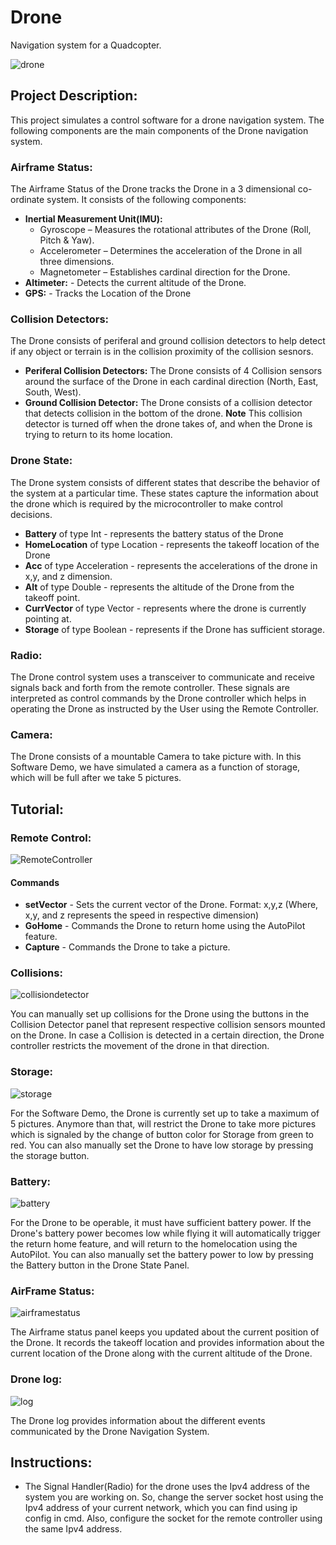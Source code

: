 # Drone
Navigation system for a Quadcopter.

![drone](https://user-images.githubusercontent.com/55064602/147283396-807aca62-a7a8-4963-b87f-1ae133738b42.png)

## Project Description:
This project simulates a control software for a drone navigation system. The following components are the main components of the Drone navigation system.

### Airframe Status:
The Airframe Status of the Drone tracks the Drone in a 3 dimensional co-ordinate system. It consists of the following components:
* **Inertial Measurement Unit(IMU):**
    - Gyroscope – Measures the rotational attributes of the Drone (Roll, Pitch & Yaw).
    - Accelerometer – Determines the acceleration of the Drone in all three dimensions.
    - Magnetometer – Establishes cardinal direction for the Drone.
* **Altimeter:** - Detects the current altitude of the Drone.
* **GPS:** - Tracks the Location of the Drone

### Collision Detectors:
The Drone consists of periferal and ground collision detectors to help detect if any object or terrain is in the collision proximity of the collision sesnors.
* **Periferal Collision Detectors:** The Drone consists of 4 Collision sensors around the surface of the Drone in each cardinal direction (North, East, South, West).
* **Ground Collision Detector:** The Drone consists of a collision detector that detects collision in the bottom of the drone. **Note** This collision detector is turned off when the drone takes of, and when the Drone is trying to return to its home location.

### Drone State:
The Drone system consists of different states that describe the behavior of the system at a particular time. These states capture the information about the drone which is required by the microcontroller to make control decisions.
* **Battery** of type Int - represents the battery status of the Drone
* **HomeLocation** of type Location - represents the takeoff location of the Drone
* **Acc** of type Acceleration - represents the accelerations of the drone in x,y, and z dimension.
* **Alt** of type Double - represents the altitude of the Drone from the takeoff point.
* **CurrVector** of type Vector - represents where the drone is currently pointing at.
* **Storage** of type Boolean - represents if the Drone has sufficient storage.

### Radio:
The Drone control system uses a transceiver to communicate and receive signals back and forth from the remote controller. These signals are interpreted as control commands by the Drone controller which helps in operating the Drone as instructed by the User using the Remote Controller.

### Camera:
The Drone consists of a mountable Camera to take picture with. In this Software Demo, we have simulated a camera as a function of storage, which will be full after we take 5 pictures.

## Tutorial:
### Remote Control: 

![RemoteController](https://user-images.githubusercontent.com/55064602/147294424-703e99b2-54bb-4d5b-8b69-2c5e87f5e785.png)

#### Commands
* **setVector** - Sets the current vector of the Drone. Format: x,y,z (Where, x,y, and z represents the speed in respective dimension)   
* **GoHome** - Commands the Drone to return home using the AutoPilot feature.
* **Capture** - Commands the Drone to take a picture.

### Collisions:

![collisiondetector](https://user-images.githubusercontent.com/55064602/147294825-43b68970-1e0e-45fd-8259-10f948bfd029.png)

You can manually set up collisions for the Drone using the buttons in the Collision Detector panel that represent respective collision sensors mounted on the Drone. In case a Collision is detected in a certain direction, the Drone controller restricts the movement of the drone in that direction.

### Storage:

![storage](https://user-images.githubusercontent.com/55064602/147295342-ce3a693a-36d9-45d5-a7dd-6bfae071e495.png)

For the Software Demo, the Drone is currently set up to take a maximum of 5 pictures. Anymore than that, will restrict the Drone to take more pictures which is signaled by the change of button color for Storage from green to red. You can also manually set the Drone to have low storage by pressing the storage button.

### Battery:

![battery](https://user-images.githubusercontent.com/55064602/147295021-a028a284-ac08-4ab2-be39-de206e22fae8.png)

For the Drone to be operable, it must have sufficient battery power. If the Drone's battery power becomes low while flying it will automatically trigger the return home feature, and will return to the homelocation using the AutoPilot. You can also manually set the battery power to low by pressing the Battery button in the Drone State Panel.

### AirFrame Status:

![airframestatus](https://user-images.githubusercontent.com/55064602/147295562-92bda255-5fe2-4651-bc78-ff230131a24d.png)

The Airframe status panel keeps you updated about the current position of the Drone. It records the takeoff location and provides information about the current location of the Drone along with the current altitude of the Drone.

### Drone log:

![log](https://user-images.githubusercontent.com/55064602/147296654-73206082-87b9-4d3a-806a-770996b13e79.png)

The Drone log provides information about the different events communicated by the Drone Navigation System. 

## Instructions:
- The Signal Handler(Radio) for the drone uses the Ipv4 address of the system you are working on. So, change the server socket host using the Ipv4 address of your current network, which you can find using ip config in cmd. Also, configure the socket for the remote controller using the same Ipv4 address.
       
